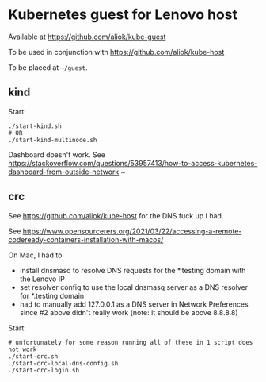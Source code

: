 # Kubernetes guest for Lenovo host

Available at https://github.com/aliok/kube-guest

To be used in conjunction with https://github.com/aliok/kube-host

To be placed at `~/guest`.

## kind

Start:

```
./start-kind.sh
# OR
./start-kind-multinode.sh

```

Dashboard doesn't work. See https://stackoverflow.com/questions/53957413/how-to-access-kubernetes-dashboard-from-outside-network
~

## crc

See https://github.com/aliok/kube-host for the DNS fuck up I had.

See https://www.opensourcerers.org/2021/03/22/accessing-a-remote-codeready-containers-installation-with-macos/

On Mac, I had to
- install dnsmasq to resolve DNS requests for the *.testing domain with the Lenovo IP
- set resolver config to use the local dnsmasq server as a DNS resolver for *.testing domain
- had to manually add 127.0.0.1 as a DNS server in Network Preferences since #2 above didn't really work (note: it should be above 8.8.8.8)

Start:

```
# unfortunately for some reason running all of these in 1 script does not work
./start-crc.sh
./start-crc-local-dns-config.sh
./start-crc-login.sh
```
